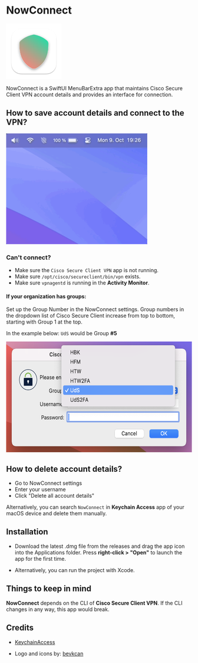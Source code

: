 
# NowConnect
<img src="NowConnect/Screenshots/NowConnectShield.png" height="150" />

NowConnect is a SwiftUI MenuBarExtra app that maintains Cisco Secure Client VPN account details and provides an interface for connection.

## How to save account details and connect to the VPN?

<img src="NowConnect/Screenshots/NowConnectDemo.gif" height="300" />


### Can't connect?
- Make sure the `Cisco Secure Client VPN` app is not running.
- Make sure `/opt/cisco/secureclient/bin/vpn` exists.
- Make sure `vpnagentd` is running in the **Activity Monitor**.
#### If your organization has groups:
Set up the Group Number in the NowConnect settings. Group numbers in the dropdown list of Cisco Secure Client increase from top to bottom, starting with Group 1 at the top.

In the example below: `UdS` would be Group **#5**

<img src="NowConnect/Screenshots/Groups.png" height="300" />


## How to delete account details?
- Go to NowConnect settings
- Enter your username
- Click "Delete all account details"

Alternatively, you can search `NowConnect` in **Keychain Access** app of your macOS device and delete them manually.

## Installation
- Download the latest .dmg file from the releases and drag the app icon into the Applications folder. Press **right-click > "Open"** to launch the app for the first time.

- Alternatively, you can run the project with Xcode.

## Things to keep in mind
**NowConnect** depends on the CLI of **Cisco Secure Client VPN**. If the CLI changes in any way, this app would break.

## Credits
- [KeychainAccess](https://github.com/kishikawakatsumi/KeychainAccess)

- Logo and icons by: [bevkcan](https://bevkcan.xyz/bevkcan/)


